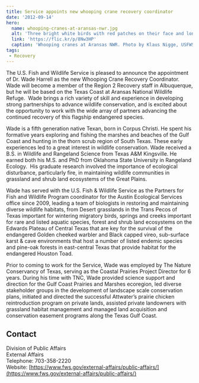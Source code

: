 ```yaml
---
title: Service appoints new whooping crane recovery coordinator
date: '2012-09-14'
hero:
  name: whooping-cranes-at-aransas-nwr.jpg
  alt: 'Three bright white birds with red patches on their face and long slender legs standing in the mud.'
  link: 'https://flic.kr/p/8Nw3HP'
  caption: 'Whooping cranes at Aransas NWR. Photo by Klaus Nigge, USFWS.'
tags:
 - Recovery
---
```


The U.S. Fish and Wildlife Service is pleased to announce the appointment of Dr. Wade Harrell as the new Whooping Crane Recovery Coordinator.   Wade will become a member of the Region 2 Recovery staff in Albuquerque, but he will be based on the Texas Coast at Aransas National Wildlife Refuge.  Wade brings a rich variety of skill and experience in developing strong partnerships to advance wildlife conservation, and is excited about the opportunity to work with the wide array of partners advancing the continued recovery of this flagship endangered species. 

Wade is a fifth generation native Texan, born in Corpus Christi. He spent his formative years exploring and fishing the marshes and beaches of the Gulf Coast and hunting in the thorn scrub region of South Texas. These early experiences led to a great interest in wildlife conservation. Wade received a B.S. in Wildlife and Rangeland Science from Texas A&M Kingsville. He earned both his M.S. and PhD from Oklahoma State University in Rangeland Ecology.  His graduate research involved the importance of ecological disturbance, particularly fire, in maintaining wildlife communities in grassland and shrub land ecosystems of the Great Plains.

Wade has served with the U.S. Fish & Wildlife Service as the Partners for Fish and Wildlife Program coordinator for the Austin Ecological Services office since 2009, leading a team of biologists in restoring and maintaining diverse wildlife habitats, from Desert grasslands in the Trans Pecos of Texas important for wintering migratory birds, springs and creeks important for rare and listed aquatic species, forest and shrub land ecosystems on the Edwards Plateau of Central Texas that are key for the survival of the endangered Golden cheeked warbler and Black capped vireo, sub-surface karst & cave environments that host a number of listed endemic species and pine-oak forests in east-central Texas that provide habitat for the endangered Houston Toad.

Prior to coming to work for the Service, Wade was employed by The Nature Conservancy of Texas, serving as the Coastal Prairies Project Director for 6 years. During his time with TNC, Wade provided science support and direction for the Gulf Coast Prairies and Marshes ecoregion, led diverse stakeholder groups in the development of landscape scale conservation plans, initiated and directed the successful Attwater’s prairie chicken reintroduction program on private lands, assisted private landowners with grassland habitat management and managed land acquisition and conservation easement programs along the Texas Gulf Coast.

## Contact

Division of Public Affairs  
External Affairs  
Telephone: 703-358-2220  
Website: [https://www.fws.gov/external-affairs/public-affairs/](https://www.fws.gov/external-affairs/public-affairs/)
